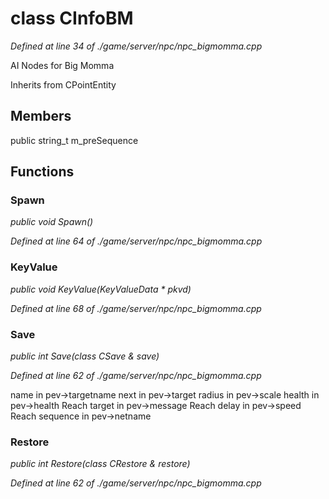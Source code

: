 # class CInfoBM

*Defined at line 34 of ./game/server/npc/npc_bigmomma.cpp*

 AI Nodes for Big Momma



Inherits from CPointEntity



## Members

public string_t m_preSequence



## Functions

### Spawn

*public void Spawn()*

*Defined at line 64 of ./game/server/npc/npc_bigmomma.cpp*

### KeyValue

*public void KeyValue(KeyValueData * pkvd)*

*Defined at line 68 of ./game/server/npc/npc_bigmomma.cpp*

### Save

*public int Save(class CSave & save)*

*Defined at line 62 of ./game/server/npc/npc_bigmomma.cpp*

 name in pev->targetname next in pev->target radius in pev->scale health in pev->health Reach target in pev->message Reach delay in pev->speed Reach sequence in pev->netname

### Restore

*public int Restore(class CRestore & restore)*

*Defined at line 62 of ./game/server/npc/npc_bigmomma.cpp*



